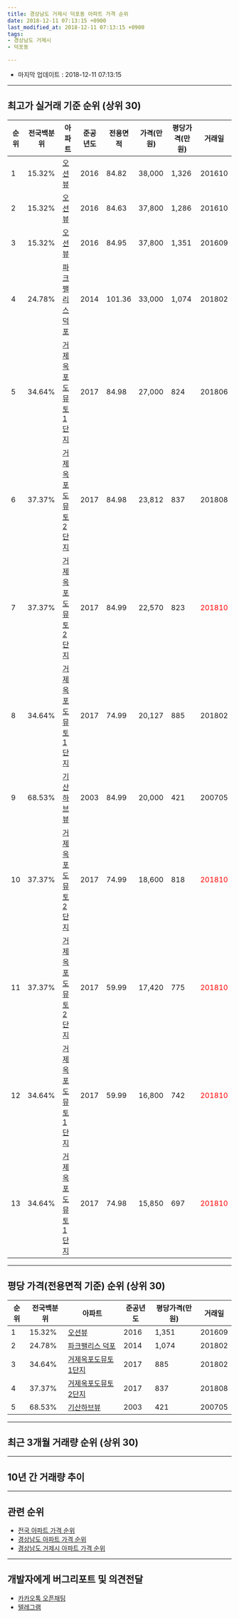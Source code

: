 ```yaml
---
title: 경상남도 거제시 덕포동 아파트 가격 순위
date: 2018-12-11 07:13:15 +0900
last_modified_at: 2018-12-11 07:13:15 +0900
tags:
- 경상남도 거제시
- 덕포동

---
```


* 마지막 업데이트 : 2018-12-11 07:13:15

---

## 최고가 실거래 기준 순위 (상위 30)


|순위|전국백분위|아파트|준공년도|전용면적|가격(만원)|평당가격(만원)|거래일|
|---|---|---|---|---|---|---|---|
|1|15.32%|[오션뷰](https://search.naver.com/search.naver?query=%EA%B2%BD%EC%83%81%EB%82%A8%EB%8F%84+%EA%B1%B0%EC%A0%9C%EC%8B%9C+%EB%8D%95%ED%8F%AC%EB%8F%99+%EC%98%A4%EC%85%98%EB%B7%B0)|2016|84.82|38,000|1,326|201610|
|2|15.32%|[오션뷰](https://search.naver.com/search.naver?query=%EA%B2%BD%EC%83%81%EB%82%A8%EB%8F%84+%EA%B1%B0%EC%A0%9C%EC%8B%9C+%EB%8D%95%ED%8F%AC%EB%8F%99+%EC%98%A4%EC%85%98%EB%B7%B0)|2016|84.63|37,800|1,286|201610|
|3|15.32%|[오션뷰](https://search.naver.com/search.naver?query=%EA%B2%BD%EC%83%81%EB%82%A8%EB%8F%84+%EA%B1%B0%EC%A0%9C%EC%8B%9C+%EB%8D%95%ED%8F%AC%EB%8F%99+%EC%98%A4%EC%85%98%EB%B7%B0)|2016|84.95|37,800|1,351|201609|
|4|24.78%|[파크팰리스 덕포](https://search.naver.com/search.naver?query=%EA%B2%BD%EC%83%81%EB%82%A8%EB%8F%84+%EA%B1%B0%EC%A0%9C%EC%8B%9C+%EB%8D%95%ED%8F%AC%EB%8F%99+%ED%8C%8C%ED%81%AC%ED%8C%B0%EB%A6%AC%EC%8A%A4+%EB%8D%95%ED%8F%AC)|2014|101.36|33,000|1,074|201802|
|5|34.64%|[거제옥포도뮤토1단지](https://search.naver.com/search.naver?query=%EA%B2%BD%EC%83%81%EB%82%A8%EB%8F%84+%EA%B1%B0%EC%A0%9C%EC%8B%9C+%EB%8D%95%ED%8F%AC%EB%8F%99+%EA%B1%B0%EC%A0%9C%EC%98%A5%ED%8F%AC%EB%8F%84%EB%AE%A4%ED%86%A01%EB%8B%A8%EC%A7%80)|2017|84.98|27,000|824|201806|
|6|37.37%|[거제옥포도뮤토2단지](https://search.naver.com/search.naver?query=%EA%B2%BD%EC%83%81%EB%82%A8%EB%8F%84+%EA%B1%B0%EC%A0%9C%EC%8B%9C+%EB%8D%95%ED%8F%AC%EB%8F%99+%EA%B1%B0%EC%A0%9C%EC%98%A5%ED%8F%AC%EB%8F%84%EB%AE%A4%ED%86%A02%EB%8B%A8%EC%A7%80)|2017|84.98|23,812|837|201808|
|7|37.37%|[거제옥포도뮤토2단지](https://search.naver.com/search.naver?query=%EA%B2%BD%EC%83%81%EB%82%A8%EB%8F%84+%EA%B1%B0%EC%A0%9C%EC%8B%9C+%EB%8D%95%ED%8F%AC%EB%8F%99+%EA%B1%B0%EC%A0%9C%EC%98%A5%ED%8F%AC%EB%8F%84%EB%AE%A4%ED%86%A02%EB%8B%A8%EC%A7%80)|2017|84.99|22,570|823|<span style="color:red">201810</span>|
|8|34.64%|[거제옥포도뮤토1단지](https://search.naver.com/search.naver?query=%EA%B2%BD%EC%83%81%EB%82%A8%EB%8F%84+%EA%B1%B0%EC%A0%9C%EC%8B%9C+%EB%8D%95%ED%8F%AC%EB%8F%99+%EA%B1%B0%EC%A0%9C%EC%98%A5%ED%8F%AC%EB%8F%84%EB%AE%A4%ED%86%A01%EB%8B%A8%EC%A7%80)|2017|74.99|20,127|885|201802|
|9|68.53%|[기산하브뷰](https://search.naver.com/search.naver?query=%EA%B2%BD%EC%83%81%EB%82%A8%EB%8F%84+%EA%B1%B0%EC%A0%9C%EC%8B%9C+%EB%8D%95%ED%8F%AC%EB%8F%99+%EA%B8%B0%EC%82%B0%ED%95%98%EB%B8%8C%EB%B7%B0)|2003|84.99|20,000|421|200705|
|10|37.37%|[거제옥포도뮤토2단지](https://search.naver.com/search.naver?query=%EA%B2%BD%EC%83%81%EB%82%A8%EB%8F%84+%EA%B1%B0%EC%A0%9C%EC%8B%9C+%EB%8D%95%ED%8F%AC%EB%8F%99+%EA%B1%B0%EC%A0%9C%EC%98%A5%ED%8F%AC%EB%8F%84%EB%AE%A4%ED%86%A02%EB%8B%A8%EC%A7%80)|2017|74.99|18,600|818|<span style="color:red">201810</span>|
|11|37.37%|[거제옥포도뮤토2단지](https://search.naver.com/search.naver?query=%EA%B2%BD%EC%83%81%EB%82%A8%EB%8F%84+%EA%B1%B0%EC%A0%9C%EC%8B%9C+%EB%8D%95%ED%8F%AC%EB%8F%99+%EA%B1%B0%EC%A0%9C%EC%98%A5%ED%8F%AC%EB%8F%84%EB%AE%A4%ED%86%A02%EB%8B%A8%EC%A7%80)|2017|59.99|17,420|775|<span style="color:red">201810</span>|
|12|34.64%|[거제옥포도뮤토1단지](https://search.naver.com/search.naver?query=%EA%B2%BD%EC%83%81%EB%82%A8%EB%8F%84+%EA%B1%B0%EC%A0%9C%EC%8B%9C+%EB%8D%95%ED%8F%AC%EB%8F%99+%EA%B1%B0%EC%A0%9C%EC%98%A5%ED%8F%AC%EB%8F%84%EB%AE%A4%ED%86%A01%EB%8B%A8%EC%A7%80)|2017|59.99|16,800|742|<span style="color:red">201810</span>|
|13|34.64%|[거제옥포도뮤토1단지](https://search.naver.com/search.naver?query=%EA%B2%BD%EC%83%81%EB%82%A8%EB%8F%84+%EA%B1%B0%EC%A0%9C%EC%8B%9C+%EB%8D%95%ED%8F%AC%EB%8F%99+%EA%B1%B0%EC%A0%9C%EC%98%A5%ED%8F%AC%EB%8F%84%EB%AE%A4%ED%86%A01%EB%8B%A8%EC%A7%80)|2017|74.98|15,850|697|<span style="color:red">201810</span>|


---

## 평당 가격(전용면적 기준) 순위 (상위 30)


|순위|전국백분위|아파트|준공년도|평당가격(만원)|거래일|
|---|---|---|---|---|---|
|1|15.32%|[오션뷰](https://search.naver.com/search.naver?query=%EA%B2%BD%EC%83%81%EB%82%A8%EB%8F%84+%EA%B1%B0%EC%A0%9C%EC%8B%9C+%EB%8D%95%ED%8F%AC%EB%8F%99+%EC%98%A4%EC%85%98%EB%B7%B0)|2016|1,351|201609|
|2|24.78%|[파크팰리스 덕포](https://search.naver.com/search.naver?query=%EA%B2%BD%EC%83%81%EB%82%A8%EB%8F%84+%EA%B1%B0%EC%A0%9C%EC%8B%9C+%EB%8D%95%ED%8F%AC%EB%8F%99+%ED%8C%8C%ED%81%AC%ED%8C%B0%EB%A6%AC%EC%8A%A4+%EB%8D%95%ED%8F%AC)|2014|1,074|201802|
|3|34.64%|[거제옥포도뮤토1단지](https://search.naver.com/search.naver?query=%EA%B2%BD%EC%83%81%EB%82%A8%EB%8F%84+%EA%B1%B0%EC%A0%9C%EC%8B%9C+%EB%8D%95%ED%8F%AC%EB%8F%99+%EA%B1%B0%EC%A0%9C%EC%98%A5%ED%8F%AC%EB%8F%84%EB%AE%A4%ED%86%A01%EB%8B%A8%EC%A7%80)|2017|885|201802|
|4|37.37%|[거제옥포도뮤토2단지](https://search.naver.com/search.naver?query=%EA%B2%BD%EC%83%81%EB%82%A8%EB%8F%84+%EA%B1%B0%EC%A0%9C%EC%8B%9C+%EB%8D%95%ED%8F%AC%EB%8F%99+%EA%B1%B0%EC%A0%9C%EC%98%A5%ED%8F%AC%EB%8F%84%EB%AE%A4%ED%86%A02%EB%8B%A8%EC%A7%80)|2017|837|201808|
|5|68.53%|[기산하브뷰](https://search.naver.com/search.naver?query=%EA%B2%BD%EC%83%81%EB%82%A8%EB%8F%84+%EA%B1%B0%EC%A0%9C%EC%8B%9C+%EB%8D%95%ED%8F%AC%EB%8F%99+%EA%B8%B0%EC%82%B0%ED%95%98%EB%B8%8C%EB%B7%B0)|2003|421|200705|


---

## 최근 3개월 거래량 순위 (상위 30)


<div style="width:100%;">
    <canvas id="deal_count_ranking" height="250"></canvas>
</div>


<script>
new Chart(document.getElementById("deal_count_ranking"), {
    type: 'horizontalBar',
    data: {
        labels: ['거제옥포도뮤토1단지', '거제옥포도뮤토2단지'],
        datasets: [{
            label: '실거래 수',
            data: [3, 3],
            borderColor: "rgba(255, 0, 128, 1)",
            backgroundColor: "rgba(255, 0, 128, 0.5)",
            fill: false,
        }]
    },
    options: {
        responsive: true,
        title: {
            display: true,
            text: '최근 3개월 거래량 순위'
        },
        tooltips: {
            mode: 'index',
            intersect: false,
            callbacks: {
                title: function(tooltipItems, data) {
                    return "실거래 수:";
                },
                label: function(tooltipItem, data) {
                    return data.labels[tooltipItem.index] + ": " + tooltipItem.xLabel;
                }
            }
        },
        hover: {
            mode: 'nearest',
            intersect: true
        },
        scales: {
            xAxes: [{
                display: true,
                scaleLabel: {
                    display: true,
                    labelString: '실거래 수'
                },
                ticks: {
                    suggestedMin: 0,
                }
            }],
            yAxes: [{
                display: true,
                ticks: {
                    autoSkip: false,
                    callback: function(value, index, values) {
                        if (value.length > 15)
                            return value.substr(0, 13) + "...";
                        else
                            return value;
                    }
                },
                scaleLabel: {
                    display: false,
                }
            }]
        }
    }
});

</script>


---

## 10년 간 거래량 추이


<div style="width:100%;">
    <canvas id="deal_progress" height="250"></canvas>
</div>

<script>
new Chart(document.getElementById("deal_progress"), {
    type: 'line',
    data: {
        labels: ['200812','200901','200902','200903','200904','200905','200906','200907','200908','200909','200910','200911','200912','201001','201002','201003','201004','201005','201006','201007','201008','201009','201010','201011','201012','201101','201102','201103','201104','201105','201106','201107','201108','201109','201110','201111','201112','201201','201202','201203','201204','201205','201206','201207','201208','201209','201210','201211','201212','201301','201302','201303','201304','201305','201306','201307','201308','201309','201310','201311','201312','201401','201402','201403','201404','201405','201406','201407','201408','201409','201410','201411','201412','201501','201502','201503','201504','201505','201506','201507','201508','201509','201510','201511','201512','201601','201602','201603','201604','201605','201606','201607','201608','201609','201610','201611','201612','201701','201702','201703','201704','201705','201706','201707','201708','201709','201710','201711','201712','201801','201802','201803','201804','201805','201806','201807','201808','201809','201810','201811','201812'],
        datasets: [{
            label: '실거래 수',
            pointRadius: 1,
            data: [0, 0, 0, 0, 1, 0, 0, 0, 0, 1, 1, 0, 1, 0, 0, 1, 0, 2, 0, 0, 0, 0, 0, 0, 0, 0, 0, 0, 0, 0, 0, 1, 0, 0, 1, 0, 0, 0, 0, 0, 0, 0, 1, 0, 1, 0, 1, 0, 0, 0, 0, 0, 0, 0, 0, 0, 0, 0, 0, 0, 0, 1, 0, 0, 0, 0, 0, 0, 1, 0, 0, 0, 0, 0, 0, 0, 0, 0, 0, 0, 0, 0, 1, 1, 0, 1, 1, 2, 1, 0, 0, 0, 2, 15, 12, 1, 0, 0, 0, 0, 1, 0, 1, 0, 1, 0, 0, 1, 0, 0, 3, 1, 2, 1, 8, 2, 4, 2, 6, 0, 0],
            borderColor: "rgba(255, 201, 14, 1)",
            backgroundColor: "rgba(255, 201, 14, 0.5)",
            fill: true,
        }]
    },
    options: {
        responsive: true,
        title: {
            display: true,
            text: '10년간 거래량 추이'
        },
        tooltips: {
            mode: 'index',
            intersect: false,
        },
        hover: {
            mode: 'nearest',
            intersect: true
        },
        scales: {
            xAxes: [{
                display: true,
                scaleLabel: {
                    display: true,
                    labelString: '년/월'
                }
            }],
            yAxes: [{
                display: true,
                ticks: {
                    suggestedMin: 0,
                },
                scaleLabel: {
                    display: true,
                    labelString: '실거래 수'
                }
            }]
        }
    }
});

</script>


---

## 관련 순위

- [전국 아파트 가격 순위](https://inasie.github.io/apt-ranking/전국)
- [경상남도 아파트 가격 순위](https://inasie.github.io/apt-ranking/경상남도)
- [경상남도 거제시 아파트 가격 순위](https://inasie.github.io/apt-ranking/경상남도-거제시)


---

## 개발자에게 버그리포트 및 의견전달

- [카카오톡 오픈채팅](https://open.kakao.com/o/gLJUAP4)
- [텔레그램](https://t.me/inasie)

